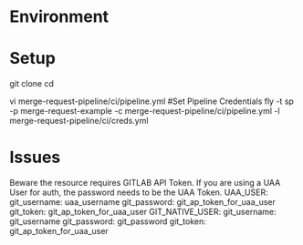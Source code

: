 # Environment

# Setup
git clone <cfsummit-repo-url>
cd <repo>

vi merge-request-pipeline/ci/pipeline.yml #Set Pipeline Credentials
fly -t <target> sp -p merge-request-example -c merge-request-pipeline/ci/pipeline.yml -l merge-request-pipeline/ci/creds.yml

# Issues
Beware the resource requires GITLAB API Token. If you are using a UAA User for auth, the password needs to be the UAA Token.
UAA_USER:
  git_username: uaa_username
  git_password: git_ap_token_for_uaa_user
  git_token: git_ap_token_for_uaa_user
GIT_NATIVE_USER:
  git_username: git_username
  git_password: git_password
  git_token: git_ap_token_for_uaa_user  
